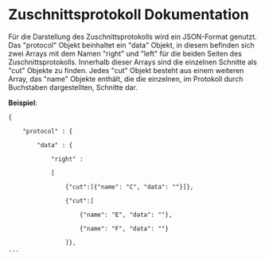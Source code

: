 # Zuschnittsprotokoll Dokumentation
Für die Darstellung des Zuschnittsprotokolls wird ein JSON-Format genutzt. Das "protocol" Objekt beinhaltet ein "data" Objekt, in diesem befinden sich zwei Arrays mit dem Namen "right" und "left" für die beiden Seiten des Zuschnittsprotokolls. Innerhalb dieser Arrays sind die einzelnen Schnitte als "cut" Objekte zu finden. Jedes "cut" Objekt besteht aus einem weiteren Array, das "name" Objekte enthält, die die einzelnen, im Protokoll durch Buchstaben dargestellten, Schnitte dar.

__Beispiel__:
```
{

    "protocol" : {

        "data" : {

            "right" :

            [

                {"cut":[{"name": "C", "data": ""}]},

                {"cut":[

                    {"name": "E", "data": ""},

                    {"name": "F", "data": ""}

                ]},
...
```
```
